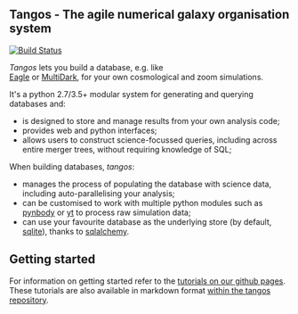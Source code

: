 Tangos - The agile numerical galaxy organisation system
-------------------------------------------------------

[![Build Status](https://travis-ci.org/pynbody/tangos.svg?branch=master)](https://travis-ci.org/pynbody/tangos)

_Tangos_ lets you build a database, e.g. like  
[Eagle](http://icc.dur.ac.uk/Eagle/database.php) 
or [MultiDark](https://www.cosmosim.org/cms/documentation/projects/multidark-bolshoi-project/),
 for your own cosmological and zoom simulations. 
 
It's a python 2.7/3.5+ modular system for generating and querying databases 
and:

 - is designed to store and manage results from your own analysis code;
 - provides web and python interfaces;
 - allows users to construct science-focussed queries, including across entire merger trees, 
   without requiring knowledge of SQL;
   
When building databases, _tangos_:   

 - manages the process of populating the database with science data, including auto-parallelising
   your analysis;
 - can be customised to work with multiple python modules such as 
   [pynbody](http://pynbody.github.io/pynbody/) or [yt](http://yt-project.org) to 
   process raw simulation data;
 - can use your favourite database as the underlying store 
   (by default, [sqlite](https://sqlite.org)), thanks to [sqlalchemy](https://www.sqlalchemy.org).

 
 Getting started
 ---------------
 
 For information on getting started refer to the [tutorials on our github pages](https://pynbody.github.io/tangos/).
 These tutorials are also available in markdown format [within the tangos repository](docs/index.md).